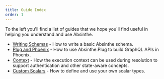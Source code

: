 ```yaml
---
title: Guide Index
order: 1
---
```


To the left you'll find a list of guides that we hope you'll find useful
in helping you understand and use Absinthe.

- [Writing Schemas](writing-schemas/) - How to write a basic Absinthe schema.
- [Plug and Phoenix](plug-phoenix/) - How to use Absinthe.Plug to build GraphQL APIs in Phoenix.
- [Context](context/) - How the execution context can be used during resolution to support authentication and other state-aware concepts.
- [Custom Scalars](custom-scalars/) - How to define and use your own scalar types.
